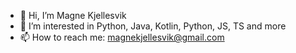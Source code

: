 - 👋 Hi, I’m Magne Kjellesvik
- 👀 I’m interested in Python, Java, Kotlin, Python, JS, TS and more
- 📫 How to reach me: magnekjellesvik@gmail.com

<!---
Tjellez/Tjellez is a ✨ special ✨ repository because its `README.md` (this file) appears on your GitHub profile.
You can click the Preview link to take a look at your changes.
--->
